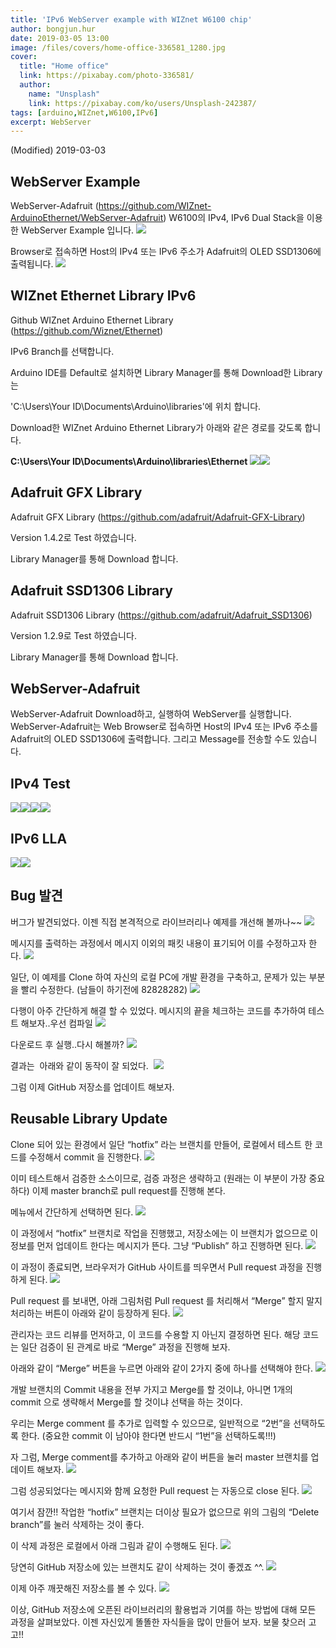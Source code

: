 ```yaml
---
title: 'IPv6 WebServer example with WIZnet W6100 chip'
author: bongjun.hur
date: 2019-03-05 13:00
image: /files/covers/home-office-336581_1280.jpg
cover:
  title: "Home office"
  link: https://pixabay.com/photo-336581/
  author:
    name: "Unsplash"
    link: https://pixabay.com/ko/users/Unsplash-242387/
tags: [arduino,WIZnet,W6100,IPv6]
excerpt: WebServer
---
```


(Modified) 2019-03-03

<a id="forkme" href="https://github.com/WIZnet-ArduinoEthernet/WebServer-Adafruit"></a>

## WebServer Example

WebServer-Adafruit (https://github.com/WIZnet-ArduinoEthernet/WebServer-Adafruit) W6100의 IPv4, IPv6 Dual Stack을 이용한 WebServer Example 입니다.
![](https://66.media.tumblr.com/b48b4dce36ab52df61e60c0ae4a175ee/tumblr_inline_pnx4cmjzSQ1vss9ba_540.png)

Browser로 접속하면 Host의 IPv4 또는 IPv6 주소가 Adafruit의 OLED SSD1306에 출력됩니다.
![](https://66.media.tumblr.com/60270a95722ec3839bef981dcfaaeb3c/tumblr_inline_pnx4f7WPQq1vss9ba_540.png)

## WIZnet Ethernet Library IPv6

Github WIZnet Arduino Ethernet Library (https://github.com/Wiznet/Ethernet)

IPv6 Branch를 선택합니다.

Arduino IDE를 Default로 설치하면 Library Manager를 통해 Download한 Library는

'C:\Users\Your ID\Documents\Arduino\libraries'에 위치 합니다.

Download한 WIZnet Arduino Ethernet Library가 아래와 같은 경로를 갖도록 합니다.

**C:\Users\Your ID\Documents\Arduino\libraries\Ethernet**
![](https://66.media.tumblr.com/0f726c5f209bc2dabb75498afe565297/tumblr_inline_pnx4gkqAv31vss9ba_540.png)![](/assets/images/WIZnetEthernetIPv6.png)

## Adafruit GFX Library

Adafruit GFX Library (https://github.com/adafruit/Adafruit-GFX-Library)

Version 1.4.2로 Test 하였습니다.

Library Manager를 통해 Download 합니다.

## Adafruit SSD1306 Library

Adafruit SSD1306 Library (https://github.com/adafruit/Adafruit_SSD1306)

Version 1.2.9로 Test 하였습니다.

Library Manager를 통해 Download 합니다.

## WebServer-Adafruit

WebServer-Adafruit Download하고, 실행하여 WebServer를 실행합니다. WebServer-Adafruit는 Web Browser로 접속하면 Host의 IPv4 또는 IPv6 주소를 Adafruit의 OLED SSD1306에 출력합니다. 그리고 Message를 전송할 수도 있습니다.

## IPv4 Test
![](https://66.media.tumblr.com/9672b56af8a714ad6d08d353aa2c983a/tumblr_inline_pnx4jaSzDU1vss9ba_540.png)![](https://66.media.tumblr.com/60270a95722ec3839bef981dcfaaeb3c/tumblr_inline_pnx4ksqVnQ1vss9ba_540.png)![](/assets/images/IPv4.png)![](/assets/images/IPv4-Connect-Message.JPG)

## IPv6 LLA
![](https://66.media.tumblr.com/20d5a81620ea8d5152dbb8bb17b5004b/tumblr_inline_pnx4l6tqih1vss9ba_540.png)![](https://66.media.tumblr.com/f97518c65dfb4028df5a4b7c30833249/tumblr_inline_pnx4mmE5a31vss9ba_540.png)

## Bug 발견

버그가 발견되었다. 이젠 직접 본격적으로 라이브러리나 예제를 개선해 볼까나~~
![](https://66.media.tumblr.com/14e5c7d83244f3c61e2357cf5dda8ea3/tumblr_inline_pnx4ovAvsg1vss9ba_540.png)

메시지를 출력하는 과정에서 메시지 이외의 패킷 내용이 표기되어 이를 수정하고자 한다.
![](https://66.media.tumblr.com/f5d904b58f9b1046e89cb213462f714c/tumblr_inline_pnx4pn1LrS1vss9ba_540.png)

일단, 이 예제를 Clone 하여 자신의 로컬 PC에 개발 환경을 구축하고, 문제가 있는 부분을 빨리 수정한다. (남들이 하기전에 82828282)
![](https://66.media.tumblr.com/2748c74f6749b76520865f3752aaea34/tumblr_inline_pnx4t4PTEG1vss9ba_540.png)

다행이 아주 간단하게 해결 할 수 있었다. 메시지의 끝을 체크하는 코드를 추가하여 테스트 해보자..우선 컴파일
![](https://66.media.tumblr.com/f70ec9d7bc8db52869654ea552a5f489/tumblr_inline_pnx4vhy6Os1vss9ba_540.png)

다운로드 후 실행..다시 해볼까?
![](https://66.media.tumblr.com/14e5c7d83244f3c61e2357cf5dda8ea3/tumblr_inline_pnx4x6tp9E1vss9ba_540.png)

결과는&nbsp; 아래와 같이&nbsp;동작이 잘 되었다.&nbsp;
![](https://66.media.tumblr.com/95189959afb54280c0f59b6d81a7e940/tumblr_inline_pnx4y0yaiP1vss9ba_540.png)

그럼 이제 GitHub 저장소를 업데이트 해보자.

## Reusable Library Update

Clone 되어 있는 환경에서 일단&nbsp;“hotfix” 라는 브랜치를 만들어, 로컬에서 테스트 한 코드를 수정해서 commit 을 진행한다.
![](https://66.media.tumblr.com/6756661fa1c85f434e8c85bd7b9f61b1/tumblr_inline_pnx54jY4UT1vss9ba_540.png)

이미 테스트해서 검증한 소스이므로, 검증 과정은 생략하고 (원래는 이 부분이 가장 중요하다) 이제 master branch로 pull request를 진행해 본다.&nbsp;

메뉴에서 간단하게 선택하면 된다.
![](https://66.media.tumblr.com/e461d9e010742fd4b653360fd90dc7ae/tumblr_inline_pnx592pbLK1vss9ba_540.png)

이 과정에서&nbsp;“hotfix” 브랜치로 작업을 진행했고, 저장소에는 이 브랜치가 없으므로 이 정보를 먼저 업데이트 한다는 메시지가 뜬다. 그냥 “Publish” 하고 진행하면 된다.
![](https://66.media.tumblr.com/282378f8b5298914785c5bcbbf296148/tumblr_inline_pnx5buwdEl1vss9ba_540.png)

이 과정이 종료되면, 브라우저가 GitHub 사이트를 띄우면서 Pull request 과정을 진행하게 된다.
![](https://66.media.tumblr.com/a1a7f0c94058afa78f57f2bbb31b5e12/tumblr_inline_pnx5ecRKdf1vss9ba_540.png)

Pull request 를 보내면, 아래 그림처럼 Pull request 를 처리해서&nbsp;“Merge” 할지 말지 처리하는 버튼이 아래와 같이 등장하게 된다.
![](https://66.media.tumblr.com/1508cb38f5d4c848b432a33937a9a136/tumblr_inline_pnx5exykOW1vss9ba_540.png)

관리자는 코드 리뷰를 먼저하고, 이 코드를 수용할 지 아닌지 결정하면 된다. 해당 코드는 일단 검증이 된 관계로 바로&nbsp;“Merge” 과정을 진행해 보자.

아래와 같이&nbsp;“Merge” 버튼을 누르면 아래와 같이 2가지 중에 하나를 선택해야 한다.
![](https://66.media.tumblr.com/bf0c658d0534a6763ce404c6d711a3db/tumblr_inline_pnx5l1fK3S1vss9ba_540.png)

개발 브랜치의 Commit 내용을 전부 가지고 Merge를 할 것이냐, 아니면 1개의 commit 으로 생략해서 Merge를 할 것이냐 선택을 하는 것이다.

우리는 Merge comment 를 추가로 입력할 수 있으므로, 일반적으로&nbsp;“2번”을 선택하도록 한다. (중요한 commit 이 남아야 한다면 반드시&nbsp;“1번”을 선택하도록!!!)

자 그럼, Merge comment를 추가하고 아래와 같이 버튼을 눌러 master 브랜치를 업데이트 해보자.
![](https://66.media.tumblr.com/89b467f6041f5e78b15fa8f1d30489c5/tumblr_inline_pnx5p1pgxR1vss9ba_540.png)

그럼 성공되었다는 메시지와 함께 요청한 Pull request 는 자동으로 close 된다.
![](https://66.media.tumblr.com/762675fa9b612d3a81c088c1ce753e3b/tumblr_inline_pnx5sglKOO1vss9ba_540.png)

여기서 잠깐!! 작업한&nbsp;“hotfix” 브랜치는 더이상 필요가 없으므로 위의 그림의&nbsp;“Delete branch”를 눌러 삭제하는 것이 좋다.

이 삭제 과정은 로컬에서 아래 그림과 같이 수행해도 된다.
![](https://66.media.tumblr.com/00628319d010c809894c80005c1a7d03/tumblr_inline_pnx5uvWVPs1vss9ba_540.png)

당연히 GitHub 저장소에 있는 브랜치도 같이 삭제하는 것이 좋겠죠 ^^.
![](https://66.media.tumblr.com/e89729e0258277df2aff1682710a5d97/tumblr_inline_pnx5v6xjQ41vss9ba_540.png)

이제 아주 깨끗해진 저장소를 볼 수 있다.
![](https://66.media.tumblr.com/cf732ab1f7d7411cb3eaded638c09b24/tumblr_inline_pnx5xilC0l1vss9ba_540.png)

이상, GitHub 저장소에 오픈된 라이브러리의 활용법과 기여를 하는 방법에 대해 모든 과정을 살펴보았다. 이젠 자신있게 똘똘한 자식들을 많이 만들어 보자. 보물 찾으러 고고!!
